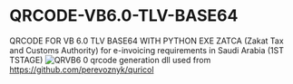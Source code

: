 # QRCODE-VB6.0-TLV-BASE64
QRCODE FOR VB 6.0 TLV BASE64 WITH PYTHON EXE
ZATCA (Zakat Tax and Customs Authority) for e-invoicing requirements in Saudi Arabia (1ST TSTAGE)
![QRVB6 0](https://user-images.githubusercontent.com/20999411/143688978-5f716a0d-343c-4843-b73d-d808d58eae23.png)
qrcode generation  dll used from https://github.com/perevoznyk/quricol
